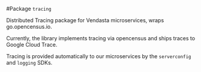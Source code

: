 #Package `tracing`

Distributed Tracing package for Vendasta microservices, wraps go.opencensus.io.

Currently, the library implements tracing via opencensus and ships traces to Google Cloud Trace.

Tracing is provided automatically to our microservices by the `serverconfig` and `logging` SDKs.  